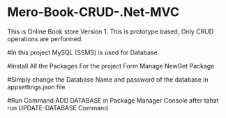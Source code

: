 # Mero-Book-CRUD-.Net-MVC
This is Online Book store Version 1. This is prototype based, Only CRUD operations are performed. 

#In this project MySQL (SSMS) is used for Database.

#Install All the Packages For the project Form Manage NewGet Package

#Simply change the Database Name and password of the database in appsettings.json file

#Run Command ADD DATABASE in Package Manager Console after tahat run UPDATE-DATABASE Command
